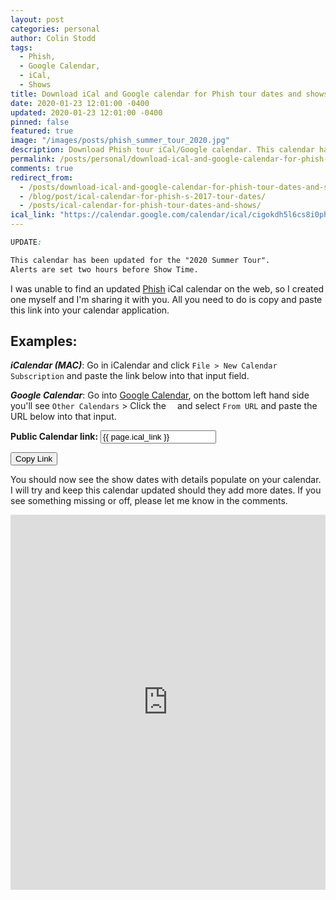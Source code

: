 ```yaml
---
layout: post
categories: personal
author: Colin Stodd
tags:
  - Phish,
  - Google Calendar,
  - iCal,
  - Shows
title: Download iCal and Google calendar for Phish tour dates and shows
date: 2020-01-23 12:01:00 -0400
updated: 2020-01-23 12:01:00 -0400
pinned: false
featured: true
image: "/images/posts/phish_summer_tour_2020.jpg"
description: Download Phish tour iCal/Google calendar. This calendar has been updated for the "2020 Summer Tour".
permalink: /posts/personal/download-ical-and-google-calendar-for-phish-tour-dates-and-shows.html
comments: true
redirect_from:
  - /posts/download-ical-and-google-calendar-for-phish-tour-dates-and-shows.html
  - /blog/post/ical-calendar-for-phish-s-2017-tour-dates/
  - /posts/ical-calendar-for-phish-tour-dates-and-shows/
ical_link: "https://calendar.google.com/calendar/ical/cigokdh5l6cs8i0ph6srjiboig%40group.calendar.google.com/private-65ee2a07a45e7f416407f9d73caa1735/basic.ics"
---
```


```css
UPDATE:

This calendar has been updated for the "2020 Summer Tour".
Alerts are set two hours before Show Time.

```


I was unable to find an updated <a href="https://phish.com/tours" target="_blank" rel="noopener" title="Phish Tour">Phish</a> iCal calendar on the web, so I created one myself and I'm sharing it with you. All you need to do is copy and paste this link into your calendar application.

## Examples:
***iCalendar (MAC)***: Go in iCalendar and click `File > New Calendar Subscription` and paste the link below into that input field.

***Google Calendar***: Go into <a href="https://calendar.google.com/calendar" target="_blank" rel="noopener" title="Click to open Google Calendar">Google Calendar</a>, on the bottom left hand side you'll see `Other Calendars` > Click the   <i class="fal fa-plus" style="padding:0 0.5em;"></i>   and select `From URL` and paste the URL below into that input.

**Public Calendar link:**
<input type="text" value="{{ page.ical_link }}" id="calendarLink">
<p>
  <button onclick="myFunction()" class="button special">
    <i class="fad fa-clipboard"></i> Copy Link
  </button>
</p>

You should now see the show dates with details populate on your calendar. I will try and keep this calendar updated should they add more dates. If you see something missing or off, please let me know in the comments.

<iframe style="border: 0;" src="https://calendar.google.com/calendar/embed?src=cigokdh5l6cs8i0ph6srjiboig%40group.calendar.google.com&amp;ctz=America/New_York" width="100%" height="600" frameborder="0" scrolling="no"></iframe>


<script type="text/javascript">
function myFunction() {
  /* Get the text field */
  var copyText = document.getElementById("calendarLink");

  /* Select the text field */
  copyText.select();
  copyText.setSelectionRange(0, 99999); /*For mobile devices*/

  /* Copy the text inside the text field */
  document.execCommand("copy");

  /* Alert the copied text */
  alert("🐠 Calendar Link Copied 🐠 Now paste it into your calendar app. Enjoy the shows! 🍄 🌈 🌵 🥳 🐲");
}
</script>
